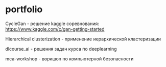 # portfolio

CycleGan - решение kaggle соревнования: https://www.kaggle.com/c/gan-getting-started


Hierarchical clusterization - применение иерархической кластеризации


dlcourse_ai - решения задач курса по deeplearning


mca-workshop - воркшоп по компьютерной безопасности
